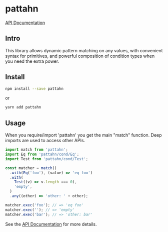 # pattahn

[API Documentation]

## Intro

This library allows dynamic pattern matching on any values, with convenient syntax for
primitives, and powerful composition of condition types when you need the extra power.

## Install

```sh
npm install --save pattahn
```

or

```sh
yarn add pattahn
```

## Usage

When you require/import 'pattahn' you get the main "match" function. Deep imports are
used to access other APIs.

```js
import match from 'pattahn';
import Eq from 'pattahn/cond/Eq';
import Test from 'pattahn/cond/Test';

const matcher = match()
  .with(Eq('foo'), (value) => 'eq foo')
  .with(
    Test((v) => v.length === 0),
    'empty',
  )
  .any((other) => 'other: ' + other);

matcher.exec('foo'); // => 'eq foo'
matcher.exec(''); // => 'empty'
matcher.exec('bar'); // => 'other: bar'
```

See the [API Documentation] for more details.

[api documentation]: https://brigand.github.io/pattahn/
